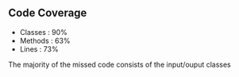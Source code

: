 ## Code Coverage ##
* Classes : 90% 
* Methods : 63%
* Lines : 73%

The majority of the missed code consists of the input/ouput classes